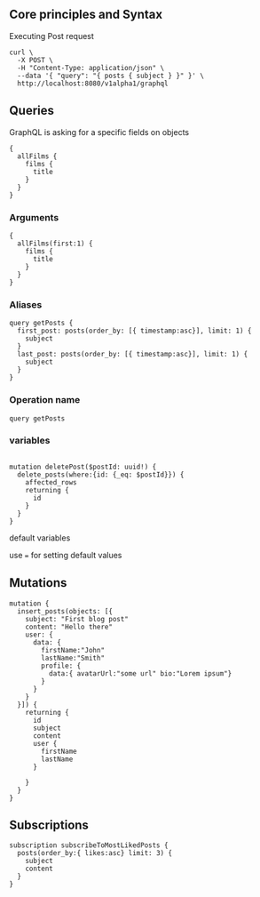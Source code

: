 ## Core principles and Syntax

Executing Post request

```
curl \
  -X POST \
  -H "Content-Type: application/json" \
  --data '{ "query": "{ posts { subject } }" }' \
  http://localhost:8080/v1alpha1/graphql
```



## Queries

GraphQL is asking for a specific fields on objects
```
{
  allFilms {
    films {
      title
    }
  }
}
```

### Arguments

```
{
  allFilms(first:1) {
    films {
      title
    }
  }
}
```

### Aliases

```
query getPosts {
  first_post: posts(order_by: [{ timestamp:asc}], limit: 1) {
    subject
  }
  last_post: posts(order_by: [{ timestamp:asc}], limit: 1) {
    subject
  }
}

```

### Operation name

```
query getPosts
```

### variables

```

mutation deletePost($postId: uuid!) {
  delete_posts(where:{id: {_eq: $postId}}) {
    affected_rows
    returning {
      id
    }
  }
}

```

default variables 

use `=` for setting default values


## Mutations

```
mutation {
  insert_posts(objects: [{
    subject: "First blog post"
    content: "Hello there"
    user: {
      data: {
        firstName:"John"
        lastName:"Smith"
        profile: {
          data:{ avatarUrl:"some url" bio:"Lorem ipsum"}
        }
      }
    }
  }]) {
    returning {
      id
      subject
      content
      user {
        firstName
        lastName
      }
      
    }
  }
}
```

## Subscriptions

```
subscription subscribeToMostLikedPosts {
  posts(order_by:{ likes:asc} limit: 3) {
    subject
    content
  }
}
```



